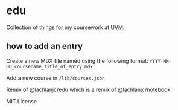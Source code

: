 # edu

Collection of things for my coursework at UVM.

## how to add an entry

Create a new MDX file named using the following format:
`YYYY-MM-DD_coursename_title_of_entry.mdx`

Add a new course in `/lib/courses.json`

Remix of [@lachlanjc/edu](https://github.com/lachlanjc/edu) which is a remix of [@lachlanjc/notebook](https://github.com/lachlanjc/notebook).

MIT License
